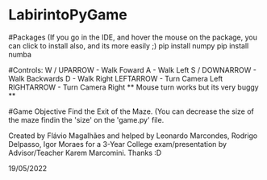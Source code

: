 # LabirintoPyGame

#Packages (If you go in the IDE, and hover the mouse on the package, you can click to install also, and its more easily ;)
pip install numpy
pip install numba

#Controls:
W / UPARROW - Walk Foward
A - Walk Left
S / DOWNARROW - Walk Backwards
D - Walk Right
LEFTARROW - Turn Camera Left
RIGHTARROW - Turn Camera Right
** Mouse turn works but its very buggy **

#Game Objective
Find the Exit of the Maze.
(You can decrease the size of the maze findin the 'size' on the 'game.py' file.

Created by Flávio Magalhães and helped by Leonardo Marcondes, Rodrigo Delpasso, Igor Moraes for a 3-Year College exam/presentation by Advisor/Teacher Karem Marcomini.
Thanks :D

19/05/2022
